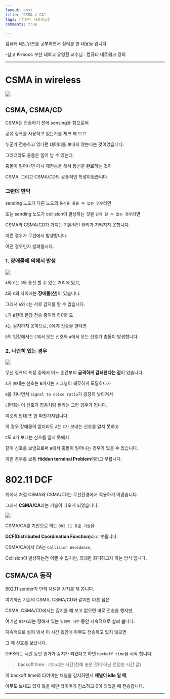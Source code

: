```yaml
---
layout: post
title: "CSMA / CA"
tags: [컴퓨터 네트워크]
comments: true

---
```


컴퓨터 네트워크를 공부하면서 정리를 한 내용들 입니다.

-참고 K-mooc 부산 대학교 유영환 교수님 : 컴퓨터 네트워크 강의

---

# CSMA in wireless

<img src="/images/2021년/0303/CSMA in wireless.PNG">

## CSMA, CSMA/CD

CSMA는 전송하기 전에 sensing을 함으로써

공유 링크를 사용하고 있는가를 체크 해 보고

누군가 전송하고 있다면 데이터를 보내지 않는다는 것이었습니다.

그러더라도 충돌은 일어 날 수 있는데, 

충돌이 일어나면 다시 재전송을 해서 통신을 완료하는 것이

CSMA, 그리고 CSMA/CD의 공통적인 특성이었습니다.

### 그런데 만약

sending 노드가 다른 노드의 `통신을 들을 수 없는 경우`라면

또는 sending 노드가 collision이 발생하는 것을 `감지 할 수 없는 경우`라면

CSMA와 CSMA/CD가 가지는 기본적인 원리가 지켜지지 못합니다.

이런 경우가 무선에서 발생합니다. 

어떤 경우인지 살펴봅시다. 

### 1. 장애물에 의해서 발생

<img src="/images/2021년/0303/Obstacle.PNG">

`A`와 `C`는 `B`와 통신 할 수 있는 거리에 있고,

`A`와 `C`의 사이에는 <strong>장애물(산)</strong>이 있습니다.

그래서 `A`와 `C`는 서로 감지를 할 수 없습니다.

`C`가 `B`한테 한창 전송 중이라 하더라도 

`A`는 감지하지 못하므로, `B`에게 전송을 한다면

`B`의 입장에서는 `C`에서 오는 신호와 `A`에서 오는 신호가 충돌이 발생합니다.

### 2. 나란히 있는 경우

<img src="/images/2021년/0303/attenuation.png">

무선 링크의 특징 중에서 어느 순간부터 <strong>급격하게 감쇄한다는 점</strong>이 있습니다.

`A`가 보내는 신호는 `B`까지는 시그널이 깨끗하게 도달하다가

`B`를 지나면서 `Signal to noise ratio`가 굉장히 낮아져서

`C`한테는 이 신호가 잡음처럼 들리는 그런 경우가 됩니다.

이것의 반대 또 한 마찬가지입니다.

이 경우 장애물이 없더라도 `A`는 `C`가 보내는 신호를 알지 못하고

`C`도 `A`가 보내는 신호를 알지 못해서 

같이 신호를 보냄으로써 `B`에서 충돌이 일어나는 경우가 있을 수 있습니다.

이런 경우를 보통 <strong>Hidden terminal Problem</strong>이라고 부릅니다.

# 802.11 DCF

위에서 처럼 CSMA와 CSMA/CD는 무선환경에서 적용하기 어렵습니다.

그래서 <strong>CSMA/CA</strong>라는 기술이 나오게 되었습니다.

<img src="/images/2021년/0303/CSMACA.PNG">

CSMA/CA를 기반으로 하는 `802.11 표준 기술`을 

<strong>DCF(Distributed Coordination Function)</strong>라고 부릅니다.

CSMA/CA에서 CA는 `Collision Avoidance`,

Collision이 발생하는건 어쩔 수 없지만, 최대한 회피하고자 하는 방식 입니다.

## CSMA/CA 동작

802.11 sender가 먼저 채널을 감지를 해 봅니다. 

여기까진 기존의 CSMA, CSMA/CD와 같지만 다른 점은

CSMA, CSMA/CD에서는 감지를 해 보고 없으면 바로 전송을 했지만,

여기선 `DIFS`라는 정해져 있는 `일정한 시간` 동안 지속적으로 살펴 봅니다. 

지속적으로 살펴 봐서 이 시간 동안에 아무도 전송하고 있지 않으면 

그 때 신호를 보냅니다.

DIFS라는 시간 동안 뭔가가 감지가 되었다고 하면 `backoff time`을 시작 합니다.

> backoff time : 기다리는 시간(정해 놓은 것이 아닌 랜덤한 시간 값)

이 backoff time의 타이머는 채널을 감지하면서 <strong>채널이 idle 일 때</strong>,

아무도 보내고 있지 않을 때만 타이머가 감소하고 0이 되었을 때 전송합니다.

---

